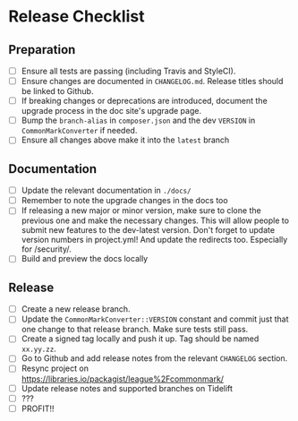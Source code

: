# Release Checklist

## Preparation

 - [ ] Ensure all tests are passing (including Travis and StyleCI).
 - [ ] Ensure changes are documented in `CHANGELOG.md`. Release titles should be linked to Github.
 - [ ] If breaking changes or deprecations are introduced, document the upgrade process in the doc site's upgrade page.
 - [ ] Bump the `branch-alias` in `composer.json` and the dev `VERSION` in `CommonMarkConverter` if needed.
 - [ ] Ensure all changes above make it into the `latest` branch

## Documentation

 - [ ] Update the relevant documentation in `./docs/`
 - [ ] Remember to note the upgrade changes in the docs too
 - [ ] If releasing a new major or minor version, make sure to clone the previous one and make the necessary changes.  This will allow people to submit new features to the dev-latest version. Don't forget to update version numbers in project.yml! And update the redirects too. Especially for /security/.
 - [ ] Build and preview the docs locally

## Release

 - [ ] Create a new release branch.
 - [ ] Update the `CommonMarkConverter::VERSION` constant and commit just that one change to that release branch. Make sure tests still pass.
 - [ ] Create a signed tag locally and push it up. Tag should be named `xx.yy.zz`.
 - [ ] Go to Github and add release notes from the relevant `CHANGELOG` section.
 - [ ] Resync project on <https://libraries.io/packagist/league%2Fcommonmark/>
 - [ ] Update release notes and supported branches on Tidelift
 - [ ] ???
 - [ ] PROFIT!!
